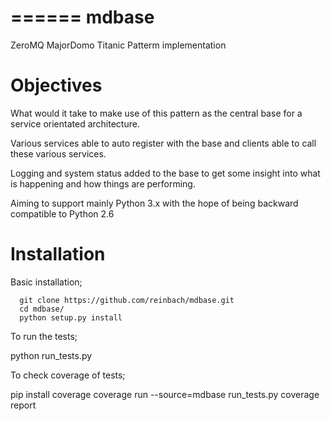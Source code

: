 ======
mdbase
======

ZeroMQ MajorDomo Titanic Patterm implementation

Objectives
==========

What would it take to make use of this pattern as the central base for a service orientated architecture.

Various services able to auto register with the base and clients able to call these various services.

Logging and system status added to the base to get some insight into what is happening and how things are performing.

Aiming to support mainly Python 3.x with the hope of being backward compatible to Python 2.6


Installation
============

Basic installation;

      git clone https://github.com/reinbach/mdbase.git
      cd mdbase/
      python setup.py install


To run the tests;

   python run_tests.py


To check coverage of tests;

   pip install coverage
   coverage run --source=mdbase run_tests.py
   coverage report